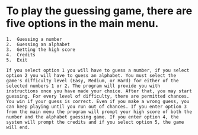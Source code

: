 # To play the guessing game, there are five options in the main menu. 
    1.	Guessing a number
    2.	Guessing an alphabet
    3.	Getting the high score
    4.	Credits 
    5.	Exit 

    If you select option 1 you will have to guess a number, if you select option 2 you will have to guess an alphabet. You must select the game's difficulty level (Easy, Medium, or Hard) for either of the selected numbers 1 or 2. The program will provide you with instructions once you have made your choice. After that, you may start guessing. For every level of difficulty, there are permitted chances. You win if your guess is correct. Even if you make a wrong guess, you can keep playing until you run out of chances. If you enter option 3 from the main menu the program will prompt your high score of both the number and the alphabet guessing game. If you enter option 4, the system will prompt the credits and if you select option 5, the game will end. 
